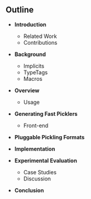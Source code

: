 ## Outline

- **Introduction**
  - Related Work
  - Contributions

- **Background**
  - Implicits
  - TypeTags
  - Macros

- **Overview**
  - Usage

- **Generating Fast Picklers**
  - Front-end

- **Pluggable Pickling Formats**

- **Implementation**

- **Experimental Evaluation**
  - Case Studies
  - Discussion

- **Conclusion**